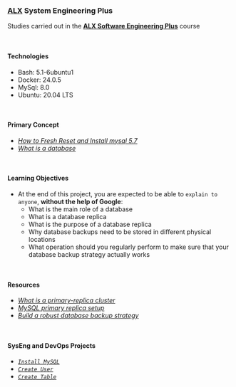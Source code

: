### [ALX](https://www.alxafrica.com/) System Engineering Plus

Studies carried out in the **[ALX Software Engineering Plus](https://www.alxafrica.com/software-engineering-plus/)** course

<br />

#### Technologies

* Bash:     5.1-6ubuntu1
* Docker:   24.0.5
* MySql:    8.0
* Ubuntu:   20.04 LTS

<br />

#### Primary Concept

* _[How to Fresh Reset and Install mysql 5.7](/assets/reinstall_mysql.md)_
* _[What is a database](https://www.techtarget.com/searchdatamanagement/definition/database)_

<br />

#### Learning Objectives

* At the end of this project, you are expected to be able to `explain to anyone`, **without the help of Google**:
    * What is the main role of a database
    * What is a database replica
    * What is the purpose of a database replica
    * Why database backups need to be stored in different physical locations
    * What operation should you regularly perform to make sure that your database backup strategy actually works

<br />

#### Resources

* _[What is a primary-replica cluster](https://www.digitalocean.com/community/tutorials/how-to-choose-a-redundancy-plan-to-ensure-high-availability#sql-replication)_
* _[MySQL primary replica setup](https://www.digitalocean.com/community/tutorials/how-to-choose-a-redundancy-plan-to-ensure-high-availability#sql-replication)_
* _[Build a robust database backup strategy](https://www.digitalocean.com/community/tutorials/how-to-set-up-replication-in-mysql)_

<br />

#### SysEng and DevOps Projects

* _[`Install MySQL`](0-mysql)_
* _[`Create User`](1-user)_
* _[`Create Table`](2-table)_

<br />
